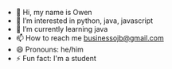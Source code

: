 - 👋 Hi, my name is Owen 
- 👀 I’m interested in python, java, javascript
- 🌱 I’m currently learning java
- 📫 How to reach me businessojb@gmail.com
- 😄 Pronouns: he/him
- ⚡ Fun fact: I'm a student

<!---
PhoneGhoster/PhoneGhoster is a ✨ special ✨ repository because its `README.md` (this file) appears on your GitHub profile.
You can click the Preview link to take a look at your changes.
--->
